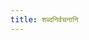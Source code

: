 ```yaml
---
title: शब्दनिर्वचनानि
---
```

<div class="card-group border border-primary">
<div class="js_include vritti_l2 " relativeUrlBase="https://raw.githubusercontent.com/indic-dict/entryFiles-sanskrit/master/sa-head/sa-entries/ekAkSharanAmamAlA"  title="एकाक्षरनाममाला git" dataType="md"></div> 
</div>  
